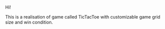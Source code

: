 Hi!

This is a realisation of game called TicTacToe with customizable game grid size and win condition. 
